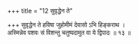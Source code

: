 +++
title = "12 सुवृद्धेन ते"

+++
सुवृद्धेन ते हविषा जुहोमीमं देवासो ऽभि हिङ्कराथ ।  
अस्मिन्नेव पशवः सं विशन्तु चतुष्पदामुत वा ये द्विपादः ॥ १३ ॥